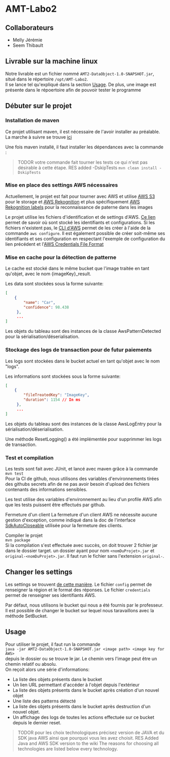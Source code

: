 # AMT-Labo2
## Collaborateurs
- Melly Jérémie  
- Seem Thibault


## Livrable sur la machine linux
Notre livrable est un fichier nommé `AMT2-DataObject-1.0-SNAPSHOT.jar`, situé dans le répertoire `/opt/AMT-Labo2`.  
Il se lance tel qu'expliqué dans la section [Usage](#usage). De plus, une image est présente dans le répoertoire afin 
de pouvoir tester le programme

## Débuter sur le projet
### Installation de maven


Ce projet utilisant maven, il est nécessaire de l'avoir installer au préalable. La marche à suivre se trouve [ici](https://maven.apache.org/install.html)

Une fois maven installé, il faut installer les dépendances avec la commande :  

> TODOR votre commande fait tourner les tests ce qui n'est pas désirable à cette étape.
> RES added -DskipTests
```mvn clean install -DskipTests```

### Mise en place des settings AWS nécessaires
Actuellement, le projet est fait pour tourner avec AWS et utilise [AWS S3](https://aws.amazon.com/s3/) pour le storage
et [AWS Rekognition](https://aws.amazon.com/rekognition/) et plus spécifiquement [AWS Rekognition labels](https://aws.amazon.com/rekognition/) pour la reconnaissance de paterne dans les images

Le projet utilise les fichiers d'identification et de settings d'AWS. [Ce lien](https://docs.aws.amazon.com/cli/latest/userguide/cli-configure-files.html#cli-configure-files-where) permet de savoir où sont stocké les identifiants et configurations.
Si les fichiers n'existent pas, le [CLI d'AWS](https://aws.amazon.com/cli/) permet de les créer à l'aide de la commande `aws configure`. Il est également possible
de créer soit-même ses identifiants et ses configuration en respectant l'exemple de configuration du lien précédent et l'[AWS Credentials File Format](https://docs.aws.amazon.com/sdk-for-java/v1/developer-guide/credentials.html#credentials-file-format)


### Mise en cache pour la détection de patterne
Le cache est stocké dans le même bucket que l'image traitée en tant qu'objet, avec le nom {imageKey}_result.

Les data sont stockées sous la forme suivante:
```json
[
    {
        "name": "Car",
        "confidence": 98.438
     },
     ...
]
```

Les objets du tableau sont des instances de la classe AwsPatternDetected pour la sérialisation/déserialisation.

### Stockage des logs de transaction pour de futur paiements

Les logs sont stockées dans le bucket actuel en tant qu'objet avec le nom "logs".

Les informations sont stockées sous la forme suivante:

```json
[
    {
        "fileTreatedKey": "ImageKey",
        "duration": 1154 // In ms
     },
     ...
]
```  

Les objets du tableau sont des instances de la classe AwsLogEntry pour la sérialisation/déserialisation.

Une méthode ResetLogging() a été implémentée pour supprimmer les logs de transaction.


### Test et compilation

Les tests sont fait avec JUnit, et lancé avec maven grâce à la commande  
```mvn test```  
Pour la CI de github, nous utilisons des variables d'environnements tirées des githubs secrets afin de ne pas avoir 
besoin d'upload des fichiers contenants des informations sensibles.

Les test utilise des variables d'environnement au lieu d'un profile AWS afin que les tests puissent être effectués 
par github.  

Fermeture d'un client
La fermeture d'un client AWS ne nécessite aucune gestion d'exception, comme indiqué dans la 
doc de l'interface [SdkAutoCloseable](https://sdk.amazonaws.com/java/api/2.0.0/software/amazon/awssdk/utils/SdkAutoCloseable.html)
utilisée pour la fermeture des clients.

Compiler le projet  
```mvn package```  
Si la compilation s'est effectuée avec succès, on doit trouver 2 fichier jar dans le dossier target. un dossier ayant
pour nom `<nomDuProjet>.jar` et `original-<nomDuProjet>.jar`. Il faut run le fichier sans l'extension `original-`.

## Changer les settings
Les settings se trouvent [de cette manière](https://docs.aws.amazon.com/cli/latest/userguide/cli-configure-files.html#cli-configure-files-where).
Le fichier `config` permet de renseigner la région et le format des réponses.
Le fichier `credentials` permet de renseigner ses identifiants AWS.

Par défaut, nous utilisons le bucket qui nous a été fournis par le professeur. Il est possible de changer le bucket sur 
lequel nous taravaillons avec la méthode SetBucket.  


## Usage
Pour utiliser le projet, il faut run la commande  
```java -jar AMT2-DataObject-1.0-SNAPSHOT.jar <image path> <image key for AWS>```  
depuis le dossier ou se trouve le jar. Le chemin vers l'image peut être un chemin relatif ou absolu.  
On reçoit alors une série d'informations:
- La liste des objets présents dans le bucket
- Un lien URL permettant d'accéder à l'objet depuis l'extérieur
- La liste des objets présents dans le bucket après création d'un nouvel objet
- Une liste des patterns détecté
- La liste des objets présents dans le bucket après destruction d'un nouvel objet.
- Un affichage des logs de toutes les actions effectuée sur ce bucket depuis le dernier reset.

> TODOR pour les choix technologiques précisez  version de JAVA et du SDK java AWS ainsi que pourquoi vous les avez choisit.
> RES Added Java and AWS SDK version to the wiki The reasons for choosing all technologies are listed below every technology.